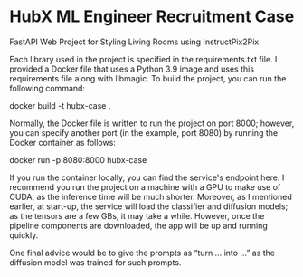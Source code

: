 # HubX ML Engineer Recruitment Case
FastAPI Web Project for Styling Living Rooms using InstructPix2Pix.

Each library used in the project is specified in the requirements.txt file. I provided a Docker file that uses a Python 3.9 image and uses this requirements file along with libmagic. To build the project, you can run the following command:

docker build -t hubx-case .    


Normally, the Docker file is written to run the project on port 8000; however, you can specify another port (in the example, port 8080) by running the Docker container as follows:

docker run -p 8080:8000 hubx-case 


If you run the container locally, you can find the service's endpoint here. I recommend you run the project on a machine with a GPU to make use of CUDA, as the inference time will be much shorter. Moreover, as I mentioned earlier, at start-up, the service will load the classifier and diffusion models; as the tensors are a few GBs, it may take a while. However, once the pipeline components are downloaded, the app will be up and running quickly. 

One final advice would be to give the prompts as “turn … into …” as the diffusion model was trained for such prompts.

